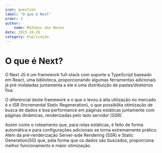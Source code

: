 ```yaml
---
icon: question
label: "O que é Next"
order: 3
author:
    name: Matheus das Neves
date: 2023-10-26
category: Explicação
---
```


# O que é Next?

O Next JS é um framework full-stack com suporte a TypeScript baseado em React, uma biblioteca, proporcionando algumas ferramentas adicionais já pré-instaladas juntamenta a ele e uma distribuição de pastas/diretórios fixa.

O diferencial deste framework e o que o levou à alta utilização no mercado é o ISR (Incremental Static Regeneration), o que possibilita otimização de busca de dados e boa performance em páginas estáticas juntamente com páginas dinâmicas, renderizadas pelo lado servidor (SSR).

Assim como o roteamento que, para rotas estáticas, é feito de forma automática e para configurações adicionais se torna extremamente prático. Além da pré-renderização Server-side Rendering (SSR) e Static Generation(SG) que, pela forma que os dados são buscados, proporciona melhor funcionamento e maior otimização.